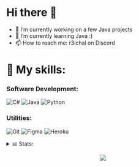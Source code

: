  <!-- ![Banner](./IMG_20220727_235443_175.jpg) -->

<h1>Hi there 👋 </h1>

- 🔭 I’m currently working on a few Java projects
- 🌱 I’m currently learning Java :)
- 📫 How to reach me: r3ichal on Discord


<h1> 🧰 My skills: </h1>

### Software Development:

![C#](https://img.shields.io/badge/-C%23-292D3E?style=for-the-badge&logo=csharp&logoColor=violet)
![Java](https://img.shields.io/badge/Java-292D3E?style=for-the-badge&logo=openjdk&logoColor=violet)
![Python](https://img.shields.io/badge/-Python-292D3E?style=for-the-badge&logo=python)

### Utilities:
![Git](https://img.shields.io/badge/-git-292D3E?style=for-the-badge&logo=git)
![Figma](https://img.shields.io/badge/-figma-292D3E?style=for-the-badge&logo=figma&logoColor=c44)
![Heroku](https://img.shields.io/badge/heroku-292D3E.svg?style=for-the-badge&logo=heroku&logoColor=white)

<details>
  <summary>📊 Stats:</summary>
 
  [![Commits by lang](http://github-profile-summary-cards.vercel.app/api/cards/most-commit-language?username=r3ichal&theme=tokyonight)](https://github.com/r3ichal)
  [![Top Langs](http://github-profile-summary-cards.vercel.app/api/cards/repos-per-language?username=r3ichal&theme=tokyonight)](https://github.com/r3ichal)
  [![GitHub stats](http://github-profile-summary-cards.vercel.app/api/cards/profile-details?username=r3ichal&theme=tokyonight)](https://github.com/r3ichal)
  [![GitHub stats](http://github-profile-summary-cards.vercel.app/api/cards/stats?username=r3ichal&theme=tokyonight)](https://github.com/r3ichal)
  [![Commits by time](http://github-profile-summary-cards.vercel.app/api/cards/productive-time?username=r3ichal&utcOffset=+2&theme=tokyonight)](https://github.com/r3ichal)
  
</details>

<p align="center">
  <img src="https://komarev.com/ghpvc/?username=r3ichal&label=Visitors&color=292D3E&style=for-the-badge"/>
</p>

<!--
**r3ichal/r3ichal** is a ✨ _special_ ✨ repository because its `README.md` (this file) appears on your GitHub profile.

Here are some ideas to get you started:

- 🔭 I’m currently working on ...
- 🌱 I’m currently learning ...
- 👯 I’m looking to collaborate on ...
- 🤔 I’m looking for help with ...
- 💬 Ask me about ...
- 📫 How to reach me: ...
- 😄 Pronouns: ...
- ⚡ Fun fact: ...
-->
